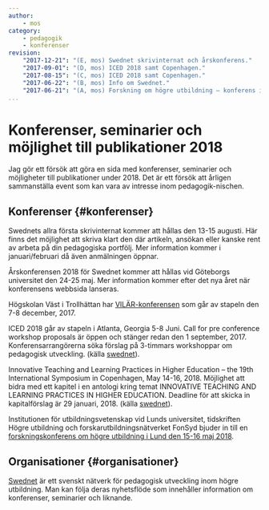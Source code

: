 ```yaml
---
author:
    - mos
category:
    - pedagogik
    - konferenser
revision:
    "2017-12-21": "(E, mos) Swednet skrivinternat och årskonferens."
    "2017-09-01": "(D, mos) ICED 2018 samt Copenhagen."
    "2017-08-15": "(C, mos) ICED 2018 samt Copenhagen."
    "2017-06-22": "(B, mos) Info om Swednet."
    "2017-06-21": "(A, mos) Forskning om högre utbildning – konferens i Lund 15-16 maj 2018."
...
```

Konferenser, seminarier och möjlighet till publikationer 2018
===================================

Jag gör ett försök att göra en sida med konferenser, seminarier och möjligheter till publikationer under 2018. Det är ett försök att årligen sammanställa event som kan vara av intresse inom pedagogik-nischen.

<!--more-->



Konferenser {#konferenser}
-----------------------

Swednets allra första skrivinternat kommer att hållas den 13-15 augusti. Här finns det möjlighet att skriva klart den där artikeln, ansökan eller kanske rent av arbeta på din pedagogiska portfölj. Mer information kommer i januari/februari då även anmälningen öppnar. 

Årskonferensen 2018 för Swednet kommer att hållas vid Göteborgs universitet den 24-25 maj. Mer information kommer efter det nya året när konferensens webbsida lanseras.

Högskolan Väst i Trollhättan har [VILÄR-konferensen](https://www.hv.se/en/vilar) som går av stapeln den 7-8 december, 2017.

ICED 2018 går av stapeln i Atlanta, Georgia 5-8 Juni. Call for pre conference workshop proposals är öppen och stänger redan den 1 september, 2017. Konferensarrangörerna söka förslag på 3-timmars workshoppar om pedagogisk utveckling. (källa [swednet](http://www.swednetwork.se/iced-2018-2/)).

Innovative Teaching and Learning Practices in Higher Education – the 19th International Symposium in Copenhagen, May 14-16, 2018. Möjlighet att bidra med ett kapitel i en antologi kring temat INNOVATIVE TEACHING AND LEARNING PRACTICES IN HIGHER EDUCATION. Deadline för att skicka in kapitalförslag är 29 januari, 2018. (källa [swednet](http://www.swednetwork.se/innovative-teaching-and-learning-practices-in-higher-education-the-19th-international-symposium-in-copenhagen-may-14-16-2018/)).

Institutionen för utbildningsvetenskap vid Lunds universitet, tidskriften Högre utbildning och forskarutbildningsnätverket FonSyd bjuder in till en [forskningskonferens om högre utbildning i Lund den 15-16 maj 2018]( http://konferens.ht.lu.se/forskning-om-hogre-utbildning).



Organisationer {#organisationer}
-----------------------

[Swednet](http://www.swednetwork.se/) är ett svenskt nätverk för pedagogisk utveckling inom högre utbildning. Man kan följa deras nyhetsflöde som innehåller information om konferenser, seminarier och liknande.
